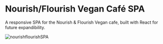 # Nourish/Flourish Vegan Café SPA
A responsive SPA for the Nourish &amp; Flourish Vegan cafe, built with React for future expandibility.

![nourishflourishSPA](https://github.com/jywwong/Nourish-Flourish-landing/assets/119052363/81f74cbf-30bb-44ff-9be5-7b8c0fe6b769)
